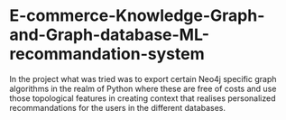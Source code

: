 # E-commerce-Knowledge-Graph-and-Graph-database-ML-recommandation-system
In the project what was tried was to export certain Neo4j specific graph algorithms in the realm of Python where these are free of costs and use those topological features in creating context that realises personalized recommandations for the users in the different databases.
